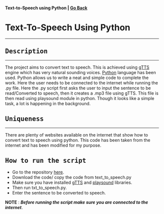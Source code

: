 #### Text-to-Speech using Python | [Go Back](https://suhasbrao.github.io/)
# Text-To-Speech Using Python
---
## <samp>Description</samp>
---
The project aims to convert text to speech. This is achieved using [gTTS](https://gtts.readthedocs.io/en/latest/) engine which has very natural sounding voices. [Python](https://www.python.org/) language has been used. Python allows us to write a neat and simple code to complete the work. Here the user needs to be connected to the internet while running the .py file. Here the .py script first asks the user to input the sentence to be read/Converted to speech, then it creates a .mp3 file using gTTS. This file is then read using playsound module in python. Though it looks like a simple task, a lot is happening in the background.

## <samp> Uniqueness </samp>
---
There are plenty of websites available on the internet that show how to convert text to speech using python. This code has been taken from the internet and has been modified for my purpose. 

## <samp> How to run the script </samp>
- Go to the repository [here](https://github.com/SuhasBRao/Text-To-Speech).
- Download the code/ copy the code from text_to_speech.py
- Make sure you have installed [gTTS](https://pypi.org/project/gTTS/) and [playsound](https://pypi.org/project/playsound/) libraries.
- Then run txt_to_speech.py.
- Enter the sentence to be converted to speech.

**NOTE** : ***Before running the script make sure you are connected to the internet***.
